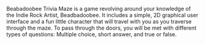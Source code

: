 Beabadoobee Trivia Maze is a game revolving around your knowledge of the Indie Rock Artist, Beadbadoobee. It includes a simple, 2D graphical user interface and a fun little character that will travel with you as you traverse through the maze. 
To pass through the doors, you will be met with different types of questions: Multiple choice, short answer, and true or false. 
